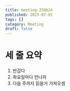 ```yaml
---
title: meeting-250624
published: 2025-07-01
tags: []
category: Meeting
draft: false
---
```


# 세 줄 요약

1. 반갑다
1. 화요일마다 만나자
1. 다음 주까지 읽을거 가져오셈
